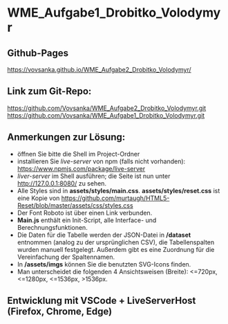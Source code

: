 # WME_Aufgabe1_Drobitko_Volodymyr

## Github-Pages

https://vovsanka.github.io/WME_Aufgabe2_Drobitko_Volodymyr/

## Link zum Git-Repo:

https://github.com/Vovsanka/WME_Aufgabe2_Drobitko_Volodymyr.git
https://github.com/Vovsanka/WME_Aufgabe1_Drobitko_Volodymyr.git

## Anmerkungen zur Lösung:

- öffnen Sie bitte die Shell im Project-Ordner
- installieren Sie _live-server_ von npm (falls nicht vorhanden):
  https://www.npmjs.com/package/live-server
- _liver-server_ im Shell ausführen; die Seite ist nun unter http://127.0.0.1:8080/ zu sehen.
- Alle Styles sind in **assets/styles/main.css**. **assets/styles/reset.css** ist eine Kopie von
  https://github.com/murtaugh/HTML5-Reset/blob/master/assets/css/styles.css
- Der Font Roboto ist über einen Link verbunden.
- **Main.js** enthält ein Init-Script, alle Interface- und Berechnungsfunktionen.
- Die Daten für die Tabelle werden der JSON-Datei in **/dataset** entnommen (analog zu der ursprünglichen CSV), die Tabellenspalten wurden manuell festgelegt. Außerdem gibt es eine Zuordnung für die Vereinfachung der Spaltennamen.
- In **/assets/imgs** können Sie die benutzten SVG-Icons finden.
- Man unterscheidet die folgenden 4 Ansichtsweisen (Breite): <=720px, <=1280px, <=1536px, >1536px.

## Entwicklung mit VSCode + LiveServerHost (Firefox, Chrome, Edge)
